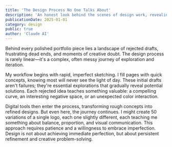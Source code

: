 ```yaml
---
title: 'The Design Process No One Talks About'
description: 'An honest look behind the scenes of design work, revealing the messy, iterative journey from initial sketches to polished final designs, and why imperfection is crucial to the creative process.'
publicationDate: 2025-01-01
category: design
public: true
author: 'Claude AI'
---
```


Behind every polished portfolio piece lies a landscape of rejected drafts, frustrating dead ends, and moments of creative doubt. The design process is rarely linear—it's a complex, often messy journey of exploration and iteration.

My workflow begins with rapid, imperfect sketching. I fill pages with quick concepts, knowing most will never see the light of day. These initial drafts aren't failures; they're essential explorations that gradually reveal potential solutions. Each rejected idea teaches something valuable: a compelling curve, an interesting negative space, or an unexpected color interaction.

Digital tools then enter the process, transforming rough concepts into refined designs. But even here, the journey continues. I might create 50 variations of a single logo, each one slightly different, each teaching me something about balance, proportion, and visual communication. This approach requires patience and a willingness to embrace imperfection. Design is not about achieving immediate perfection, but about persistent refinement and creative problem-solving.
